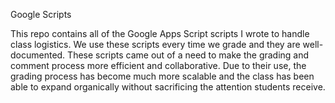 Google Scripts

This repo contains all of the Google Apps Script scripts I wrote to handle class logistics.
We use these scripts every time we grade and they are well-documented.
These scripts came out of a need to make the grading and comment process more efficient and
collaborative.
Due to their use, the grading process has become much more scalable and the class has been
able to expand organically without sacrificing the attention students receive.